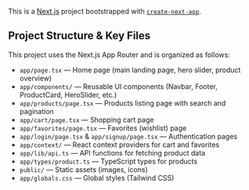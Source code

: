 This is a [Next.js](https://nextjs.org) project bootstrapped with [`create-next-app`](https://nextjs.org/docs/app/api-reference/cli/create-next-app).


## Project Structure & Key Files

This project uses the Next.js App Router and is organized as follows:

- `app/page.tsx` — Home page (main landing page, hero slider, product overview)
- `app/components/` — Reusable UI components (Navbar, Footer, ProductCard, HeroSlider, etc.)
- `app/products/page.tsx` — Products listing page with search and pagination
- `app/cart/page.tsx` — Shopping cart page
- `app/favorites/page.tsx` — Favorites (wishlist) page
- `app/login/page.tsx` & `app/signup/page.tsx` — Authentication pages
- `app/context/` — React context providers for cart and favorites
- `app/lib/api.ts` — API functions for fetching product data
- `app/types/product.ts` — TypeScript types for products
- `public/` — Static assets (images, icons)
- `app/globals.css` — Global styles (Tailwind CSS)

